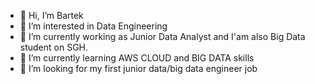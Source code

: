 - 👋 Hi, I’m Bartek
- 👀 I’m interested in Data Engineering
- 🧰 I’m currently working as Junior Data Analyst and I'am also Big Data student on SGH.
- 🌱 I’m currently learning AWS CLOUD and BIG DATA skills
- 💞️ I’m looking for my first junior data/big data engineer job


<!---
Barti-12/Barti-12 is a ✨ special ✨ repository because its `README.md` (this file) appears on your GitHub profile.
You can click the Preview link to take a look at your changes.
--->
